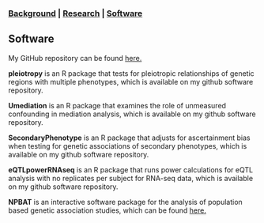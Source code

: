 ### [Background](https://SharonLutz.github.io)  | [Research](https://SharonLutz.github.io/research) | [Software](https://SharonLutz.github.io/software)

## Software
My GitHub repository can be found [here.](https://github.com/SharonLutz/software)

**pleiotropy** is an R package that tests for pleiotropic relationships of genetic regions with multiple phenotypes, which is available on my github software repository.

**Umediation** is an R package that examines the role of unmeasured confounding in mediation analysis, which is available on my github software repository. 

**SecondaryPhenotype** is an R package that adjusts for ascertainment bias when testing for genetic associations of secondary phenotypes, which is available on my github software repository.

**eQTLpowerRNAseq** is an R package that runs power calculations for eQTL analysis with no replicates per subject for RNA-seq data, which is available on my github software repository. 

**NPBAT** is an interactive software package for the analysis of population based genetic association studies,  which can be found [here.](https://sites.google.com/site/genenpbat/home/npbat)



